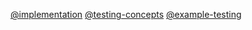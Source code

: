 [@implementation](../SongRecommender/implementation.md)
[@testing-concepts](../../background/testing-concepts.md)
[@example-testing](../LikertSurvey/testing.md)

